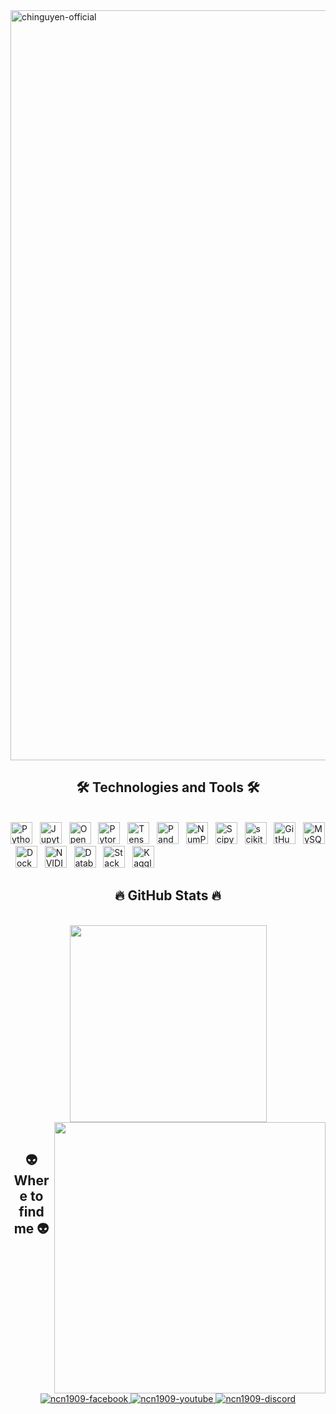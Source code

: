 <a href="#" target="_blank">
  <img src="svg/chinguyen.svg" width="1200" alt="chinguyen-official" />
</a>

<h2 align="center">🛠 Technologies and Tools 🛠</h2>
<br>
<!-- https://simpleicons.org/ -->
<span><img src="https://img.shields.io/badge/Python-b9bec9?logo=python&logoColor=F7DF1E" alt="Python logo" title="Python" height="35" /></span>
&nbsp;
<span><img src="https://img.shields.io/badge/Jupyter-b9bec9?logo=jupyter&logoColor=3178C6" alt="Jupyter logo" title="Jupyter" height="35" /></span>
&nbsp;
<span><img src="https://img.shields.io/badge/OpenCV-b9bec9?logo=opencv&logoColor=5C3EE8" alt="OpenCV logo" title="OpenCV" height="35" /></span>
&nbsp;
<span><img src="https://img.shields.io/badge/PyTorch-b9bec9?logo=react&logoColor=EE4C2C" alt="Pytorch logo" title="Pytorch" height="35" /></span>
&nbsp;
<span><img src="https://img.shields.io/badge/TensorFlow-b9bec9?logo=redux&logoColor=FF6F00" alt="TensorFlow logo" title="TensorFlow" height="35" /></span>
&nbsp;
<span><img src="https://img.shields.io/badge/Pandas-b9bec9?logo=pandas&logoColor=150458" alt="Pandas logo" title="Pandas" height="35" /></span>
&nbsp;
<span><img src="https://img.shields.io/badge/NumPy-b9bec9?logo=numPy&logoColor=013243" alt="NumPy logo" title="NumPy" height="35" /></span>
&nbsp;
<span><img src="https://img.shields.io/badge/SciPy-b9bec9?logo=scipy&logoColor=8CAAE6" alt="Scipy logo" title="Scipy" height="35" /></span>
&nbsp;
<span><img src="https://img.shields.io/badge/scikit-learn-b9bec9?logo=scikit-learn&logoColor=F7931E" alt="scikit-learn logo" title="scikit-learn" height="35" /></span>
&nbsp;
<span><img src="https://img.shields.io/badge/GitHub-b9bec9?logo=github&logoColor=181717" alt="GitHub logo" title="GitHub" height="35" /></span>
&nbsp;
<span><img src="https://img.shields.io/badge/MySQL-b9bec9?logo=mysql&logoColor=4479A1" alt="MySQL logo" title="GitHub" height="35" /></span>
&nbsp;
<span><img src="https://img.shields.io/badge/Docker-b9bec9?logo=docker&logoColor=2496ED" alt="Docker logo" title="Docker" height="35" /></span>
&nbsp;
<span><img src="https://img.shields.io/badge/NVIDIA-b9bec9?logo=nvidia&logoColor=76B900" alt="NVIDIA logo" title="NVIDIA" height="35" /></span>
&nbsp;
<span><img src="https://img.shields.io/badge/Databricks-b9bec9?logo=databricks&logoColor=FF3621" alt="Databricks logo" title="Databricks" height="35" /></span>
&nbsp;
<span><img src="https://img.shields.io/badge/Stack Overflow-b9bec9?logo=stackoverflow&logoColor=FF3621" alt="Stack Overflow logo" title="Stack Overflow" height="35" /></span>
&nbsp;
<span><img src="https://img.shields.io/badge/Kaggle-b9bec9?logo=kaggle&logoColor=20BEFF" alt="Kagglelogo" title="Kaggle" height="35" /></span>
&nbsp;
<br>
<h2 align="center">🔥 GitHub Stats 🔥</h2>
<!-- https://github.com/anuraghazra/github-readme-stats -->
<br>
<div align=center>
  <a href="#" title="Chi Nguyen">
    <img width="315" align="center" src="https://github-readme-stats.vercel.app/api/top-langs/?username=nguyenncai&hide=c%23,powershell,Mathematica,Ruby,Objective-C,Objective-C%2b%2b,Cuda&title_color=61dafb&text_color=ffffff&icon_color=61dafb&bg_color=20232a&langs_count=8&layout=compact&border_color=61dafb&hide_border=true" />
  </a>
  <a href="#" title="Chi Nguyen">
    <img align="right" width="434" src="https://github-readme-stats.vercel.app/api?username=nguyenncai&show_icons=true&theme=react&border_color=61dafb&hide_border=true" />
  </a>
</div>

<br>
<h2 align="center">👽 Where to find me 👽</h2>
<br>
<!-- https://icons8.com -->
<div align="center">
  <a href="https://www.facebook.com/chinguyen.nguyen.169" target="blank">
    <img src="https://img.icons8.com/bubbles/100/000000/facebook-new.png" alt="ncn1909-facebook" />
  </a>
  <a href="https://www.youtube.com/channel/UCwy2llXVG4m7sFgxMnARm9g" target="blank">
    <img src="https://img.icons8.com/bubbles/100/000000/youtube-squared.png" alt="ncn1909-youtube" />
  </a>
  <a href="https://discord.com/channels/@me" target="blank">
    <img src="https://img.icons8.com/bubbles/50/null/discord-logo.png" alt="ncn1909-discord" />
  </a>
</div>

